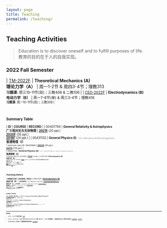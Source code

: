 ```yaml
---
layout: page
title: Teaching
permalink: /teaching/
---
```


<style>
table {
  font-family: arial, sans-serif;
  border-collapse: collapse;
  width: 100%;
}

td, th {
  border: 1px solid #dddddd;
  text-align: left;
  padding: 8px;
}

tr:nth-child(odd) {
  background-color: #dddddd;
}
</style>

<!---------------------------------------------------------------->

<script type="text/x-mathjax-config">

  MathJax.Hub.Config({
    tex2jax: {
      inlineMath: [ ['$','$'] ],
      processEscapes: true
    }
  });
</script>

<!---------------------------------------------------------------->

<script type="text/javascript"
  src="https://cdn.mathjax.org/mathjax/latest/MathJax.js?config=TeX-AMS-MML_HTMLorMML">
  </script>

<!---------------------------------------------------------------->

## Teaching Activities

> Education is to discover oneself and to fulfill purposes of life. <br>
> 教育的目的在于人的自我实现。

<p></p>

### **2022 Fall Semester**

| [TM-2022F](thmech22/thmech22) | **Theoretical Mechanics (A)**<br>**理论力学（A）** |  周一1-2节 & 周四3-4节；理教313<br><small>**习题课**: 周三10-11节(双)；三教406 & 二教106 |
| [CED-2022F](ced22/ced22) | **Electrodynamics (B)**<br>**电动力学（B）** |  周一7-8节(单) & 周三3-4节；理教416<br><small>**习题课**: 周一10-11节(双)；三教308 |

<br>
<p></p>

### **Summary Table**

| **ID** | **COURSE** | **RECORD** |
| 00407794 | **General Relativity & Astrophysics**<br>**广义相对论与天体物理** | [**2021F**](gr21/gr21) (20 ppl.)<br>[**2020F**](gr20/gr20) (35 ppl.)<br>[**2019F**](gr19/gr19) (24 ppl.) | 
| 00431132 | **General Physics (I)** <font color="gray"><small><small> * incl. Mechanics & Electromagnetism</small></small></font><br>**普通物理（I）**<br><small><small> * exercise class ID: 00431680 | [**2022S**](phy22/phy22) (95 ppl.)<br>[**2021S**](phy21/phy21) (158 ppl.) |  
| 00431133 | **General Physics (II)** <font color="gray"><small><small> * incl. Thermal Physics, Optics, & Modern Physics</small></small></font><br>**普通物理（II）**<br><small><small> * exercise class ID: 00431680 | [**2020F**](phy20/phy20) (75 ppl.) | 
| 00432141 | **Electrodynamics (B)**<br>**电动力学（B）**<br><small><small> * exercise class ID: 00432160 | [**2022F**](ced22/ced22) (?? ppl.) | 
| 00432198 | **Theoretical Mechanics (A)**<br>**理论力学（A）**<br><small><small> * exercise class ID: 00432205 | [**2022F**](thmech22/thmech22) (?? ppl.)<br>[**2021F**](thmech21/thmech21) (105 ppl.)<br>[**2019F**](thmech19/thmech19) (96 ppl.) | 
| 00432296 | **Astroparticle Physics**<br>**天体粒子物理** | [**2022S**](astroparticle22/astroparticle22) (8 ppl.) | 

<!-----------------------------

| 00431651 | **Seminar for Equilibrium Statistical Physics**<br>**平衡态统计物理讨论班** | | 
| 00431650 | **Equilibrium Statistical Physics** | | |
| 00432130 | **Thermodynamics and Statistical Physics (A)** | | |

----------------------------------->

<br>


<p></p>


### **Teaching History**

| **SEMESTER** | **COURSE** | **ROLE** | 
| PKU'22F | [**Electrodynamics (B)**](ced22/ced22)<br>**电动力学（B）** | **Lecturer** <small><small> * TA: Yong Gao |
| PKU'22F | [**Theoretical Mechanics (A)**](thmech22/thmech22)<br>**理论力学（A）** | **Lecturer** <small><small> * TAs: Muxin Liu & Hanlin Song |
| PKU'22S | [**General Physics (I)**](phy22/phy22)<br>**普通物理（I）** | **Lecturer** <small><small> * TAs: Ping He & Zipu Fan |
| PKU'22S | [**Astroparticle Physics**](astroparticle22/astroparticle22)<br>**天体粒子物理** | **co-Lecturer** <small><small><br><i>with</i> Profs. B.-Q. Ma, R.-X. Xu, B. Chen, Z. Li, J. Liu |
| PKU'21F | [**Theoretical Mechanics (A)**](thmech21/thmech21)<br>**理论力学（A）** | **Lecturer** <small><small> * TAs: Hongbo Li & Hulin Li |
| PKU'21F | [**General Relativity & Astrophysics**](gr21/gr21)<br>**广义相对论与天体物理** | **Lecturer** <small><small> * TA: Zihang Wang |
| PKU'21S | [**General Physics (I)**](phy21/phy21)<br>**普通物理（I）** | **Lecturer** <small><small> * TAs: Yong Gao & Zhongfu Zhang |
| PKU'20F | [**General Physics (II)**](phy20/phy20)<br>**普通物理（II）** | **Lecturer** <small><small> * TAs: Chang Liu & Lei Geng |
| PKU'20F | [**General Relativity & Astrophysics**](gr20/gr20)<br>**广义相对论与天体物理** | **Lecturer** <small><small> * TA: Tai Zhou |
| PKU'19F | [**Theoretical Mechanics (A)**](thmech19/thmech19)<br>**理论力学（A）** | **Lecturer** <small><small> * TAs: Chang Liu & Yong Gao |
| PKU'19F | [**General Relativity & Astrophysics**](gr19/gr19)<br>**广义相对论与天体物理** | **Lecturer** <small><small> * TA: Xionghui Cao |
| PKU'13F | [**Quantum Statistical Physics**](qsp2013/qsp2013.html)<br>**量子统计物理** | **TA** <small><small> * Lectured by Prof. Ryuichi Shindou |
| PKU'10F | **What is Science?**<br>**科学是什么** | **TA** <small><small> * Lectured by Profs. Yi Rao & Guosheng Wu |
| PKU'10S | **Probability Theory and Statistics**<br>**概率统计** | **TA** <small><small> * Lectured by Prof. Zhenxi Dong |
| PKU'09F | **Linear Algebra**<br>**线性代数** | **TA** <small><small> * Lectured by Prof. Maoying Tian <br> ** <b> Excellent Teaching Assistant</b> Award |

<br>

<p></p>

### **Frontier Lectures**

| **ID** | **COURSE** | **RECORD** |
| 00430151 | **Lectures on The Frontiers of Modern Physics (Ⅰ)**<br>**现代物理前沿讲座（I）** | 2021F (2 hr)<br>2020F (2 hr)<br>2018F (2 hr) | 
| 00431547 | **Frontier of Astrophysics**<br>**天体物理前沿** | 2021F (1 hr)<br>2019F (2 hr)<br>2019S (2 hr) | 
| 00920012 | **Seminars on Frontiers of Astrophysics** <font color="gray"><small><small> * Tsinghua University</small></small></font><br>**天体物理前沿讲座** | 2021F (2 hr)<br>2020F (2 hr) |

<br>

--- 

<p></p>


#### 教学奖励

- 2021年，北京大学“**教学优秀奖**” [[公告](https://portal.pku.edu.cn/portal2017/#/schoolNoticeDetail/393840)]
- 2020年，北京大学“第二十届青年教师教学基本功比赛”理工类**一等奖（第一名）**，并获得“**优秀教案奖**”、“**最佳教学演示奖**”和“**最受学生欢迎奖**” [[北大新闻网](https://news.pku.edu.cn/xwzh/0f1e21b1407d4b8c8e96903a5adcddd4.htm)、[北大工会](https://gh.pku.edu.cn/jczz/jxsw/lxb/wlxygk/925665.htm)]

- 青年教师谈教学之“**邵立晶：打造攀登物理世界的阶梯**” [[北大教务部](https://mp.weixin.qq.com/s/c2FjHwyffPuv93Eu6cMNEw)]

